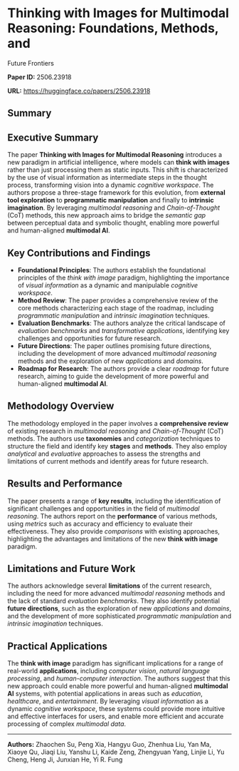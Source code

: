 # Thinking with Images for Multimodal Reasoning: Foundations, Methods, and
  Future Frontiers

**Paper ID:** 2506.23918

**URL:** https://huggingface.co/papers/2506.23918

## Summary

## Executive Summary
The paper **Thinking with Images for Multimodal Reasoning** introduces a new paradigm in artificial intelligence, where models can **think with images** rather than just processing them as static inputs. This shift is characterized by the use of visual information as intermediate steps in the thought process, transforming vision into a dynamic *cognitive workspace*. The authors propose a three-stage framework for this evolution, from **external tool exploration** to **programmatic manipulation** and finally to **intrinsic imagination**. By leveraging *multimodal reasoning* and *Chain-of-Thought* (CoT) methods, this new approach aims to bridge the *semantic gap* between perceptual data and symbolic thought, enabling more powerful and human-aligned **multimodal AI**.

## Key Contributions and Findings
* **Foundational Principles**: The authors establish the foundational principles of the *think with image* paradigm, highlighting the importance of *visual information* as a dynamic and manipulable *cognitive workspace*.
* **Method Review**: The paper provides a comprehensive review of the core methods characterizing each stage of the roadmap, including *programmatic manipulation* and *intrinsic imagination* techniques.
* **Evaluation Benchmarks**: The authors analyze the critical landscape of *evaluation benchmarks* and *transformative applications*, identifying key challenges and opportunities for future research.
* **Future Directions**: The paper outlines promising future directions, including the development of more advanced *multimodal reasoning* methods and the exploration of new *applications* and *domains*.
* **Roadmap for Research**: The authors provide a clear *roadmap* for future research, aiming to guide the development of more powerful and human-aligned **multimodal AI**.

## Methodology Overview
The methodology employed in the paper involves a **comprehensive review** of existing research in *multimodal reasoning* and *Chain-of-Thought* (CoT) methods. The authors use **taxonomies** and *categorization* techniques to structure the field and identify key **stages** and **methods**. They also employ *analytical* and *evaluative* approaches to assess the strengths and limitations of current methods and identify areas for future research.

## Results and Performance
The paper presents a range of **key results**, including the identification of significant challenges and opportunities in the field of *multimodal reasoning*. The authors report on the **performance** of various methods, using *metrics* such as accuracy and efficiency to evaluate their effectiveness. They also provide *comparisons* with existing approaches, highlighting the advantages and limitations of the new **think with image** paradigm.

## Limitations and Future Work
The authors acknowledge several **limitations** of the current research, including the need for more advanced *multimodal reasoning* methods and the lack of standard *evaluation benchmarks*. They also identify potential **future directions**, such as the exploration of new *applications* and *domains*, and the development of more sophisticated *programmatic manipulation* and *intrinsic imagination* techniques.

## Practical Applications
The **think with image** paradigm has significant implications for a range of real-world **applications**, including *computer vision*, *natural language processing*, and *human-computer interaction*. The authors suggest that this new approach could enable more powerful and human-aligned **multimodal AI** systems, with potential applications in areas such as *education*, *healthcare*, and *entertainment*. By leveraging *visual information* as a dynamic *cognitive workspace*, these systems could provide more intuitive and effective interfaces for users, and enable more efficient and accurate processing of complex *multimodal data*.

---

**Authors:** Zhaochen Su, Peng Xia, Hangyu Guo, Zhenhua Liu, Yan Ma, Xiaoye Qu, Jiaqi Liu, Yanshu Li, Kaide Zeng, Zhengyuan Yang, Linjie Li, Yu Cheng, Heng Ji, Junxian He, Yi R. Fung
